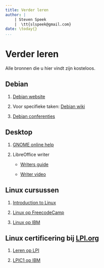 ```yaml
---
title: Verder leren
author: |
    | Steven Speek 
    |  \tt{slspeek@gmail.com}
date: \today{}
...
```


# Verder leren

Alle bronnen die u hier vindt zijn kosteloos.

## Debian

1. [Debian website](https://www.debian.org/)

1. Voor specifieke taken: [Debian wiki](https://wiki.debian.org/FrontPage)

1. [Debian conferenties](https://www.youtube.com/c/DebConfVideos)

## Desktop

1. [GNOME online help](https://help.gnome.org/users/gnome-help/stable/index.html.nl)

1. LibreOffice writer

    - [Writers guide](https://documentation.libreoffice.org/assets/Uploads/Documentation/en/WG71/WG71-WriterGuide.pdf)

    - [Writer video](https://www.youtube.com/watch?v=BVvHZjBVHJw)

## Linux cursussen

1. [Introduction to Linux](https://www.freecodecamp.org/news/introduction-to-linux/)

1. [Linux op FreecodeCamp](https://www.freecodecamp.org/news/tag/linux/)

1. [Linux op IBM](https://developer.ibm.com/technologies/linux/)

## Linux certificering bij [LPI.org](https://www.lpi.org/)

1. [Leren op LPI](https://learning.lpi.org/en/)

2. [LPIC1 op IBM](https://developer.ibm.com/tutorials/l-lpic1-map/)